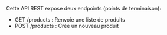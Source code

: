 Cette API REST expose deux endpoints (points de terminaison):

* GET /products : Renvoie une liste de produits
* POST /products : Crée un nouveau produit